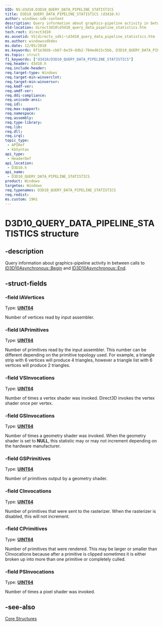 ```yaml
---
UID: NS:d3d10.D3D10_QUERY_DATA_PIPELINE_STATISTICS
title: D3D10_QUERY_DATA_PIPELINE_STATISTICS (d3d10.h)
author: windows-sdk-content
description: Query information about graphics-pipeline activity in between calls to ID3D10Asynchronous::Begin and ID3D10Asynchronous::End.
old-location: direct3d10\d3d10_query_data_pipeline_statistics.htm
tech.root: direct3d10
ms.assetid: VS|directx_sdk|~\d3d10_query_data_pipeline_statistics.htm
ms.author: windowssdkdev
ms.date: 12/05/2018
ms.keywords: 0f1e36bb-cb67-6e39-ddb2-784ed615c5bb, D3D10_QUERY_DATA_PIPELINE_STATISTICS, D3D10_QUERY_DATA_PIPELINE_STATISTICS structure [Direct3D 10], d3d10/D3D10_QUERY_DATA_PIPELINE_STATISTICS, direct3d10.d3d10_query_data_pipeline_statistics
ms.topic: struct
f1_keywords: ["d3d10/D3D10_QUERY_DATA_PIPELINE_STATISTICS"]
req.header: d3d10.h
req.include-header: 
req.target-type: Windows
req.target-min-winverclnt: 
req.target-min-winversvr: 
req.kmdf-ver: 
req.umdf-ver: 
req.ddi-compliance: 
req.unicode-ansi: 
req.idl: 
req.max-support: 
req.namespace: 
req.assembly: 
req.type-library: 
req.lib: 
req.dll: 
req.irql: 
topic_type:
 - APIRef
 - kbSyntax
api_type:
 - HeaderDef
api_location:
 - D3D10.h
api_name:
 - D3D10_QUERY_DATA_PIPELINE_STATISTICS
product: Windows
targetos: Windows
req.typenames: D3D10_QUERY_DATA_PIPELINE_STATISTICS
req.redist: 
ms.custom: 19H1
---
```


# D3D10_QUERY_DATA_PIPELINE_STATISTICS structure


## -description


Query information about graphics-pipeline activity in between calls to <a href="https://docs.microsoft.com/windows/desktop/api/d3d10/nf-d3d10-id3d10asynchronous-begin">ID3D10Asynchronous::Begin</a> and <a href="https://docs.microsoft.com/windows/desktop/api/d3d10/nf-d3d10-id3d10asynchronous-end">ID3D10Asynchronous::End</a>.


## -struct-fields




### -field IAVertices

Type: <b><a href="https://docs.microsoft.com/windows/desktop/WinProg/windows-data-types">UINT64</a></b>

Number of vertices read by input assembler.


### -field IAPrimitives

Type: <b><a href="https://docs.microsoft.com/windows/desktop/WinProg/windows-data-types">UINT64</a></b>

Number of primitives read by the input assembler. This number can be different depending on the primitive topology used. For example, a triangle strip with 6 vertices will produce 4 triangles, however a triangle list with 6 vertices will produce 2 triangles. 


### -field VSInvocations

Type: <b><a href="https://docs.microsoft.com/windows/desktop/WinProg/windows-data-types">UINT64</a></b>

Number of times a vertex shader was invoked. Direct3D invokes the vertex shader once per vertex.


### -field GSInvocations

Type: <b><a href="https://docs.microsoft.com/windows/desktop/WinProg/windows-data-types">UINT64</a></b>

Number of times a geometry shader was invoked. When the geometry shader is set to <b>NULL</b>, this statistic may or may not increment depending on the hardware manufacturer.


### -field GSPrimitives

Type: <b><a href="https://docs.microsoft.com/windows/desktop/WinProg/windows-data-types">UINT64</a></b>

Number of primitives output by a geometry shader.


### -field CInvocations

Type: <b><a href="https://docs.microsoft.com/windows/desktop/WinProg/windows-data-types">UINT64</a></b>

Number of primitives that were sent to the rasterizer. When the rasterizer is disabled, this will not increment.


### -field CPrimitives

Type: <b><a href="https://docs.microsoft.com/windows/desktop/WinProg/windows-data-types">UINT64</a></b>

Number of primitives that were rendered. This may be larger or smaller than CInvocations because after a primitive is clipped sometimes it is either broken up into more than one primitive or completely culled.


### -field PSInvocations

Type: <b><a href="https://docs.microsoft.com/windows/desktop/WinProg/windows-data-types">UINT64</a></b>

Number of times a pixel shader was invoked.


## -see-also




<a href="https://docs.microsoft.com/windows/desktop/direct3d10/d3d10-graphics-reference-d3d10-core-structures">Core Structures</a>
 

 

